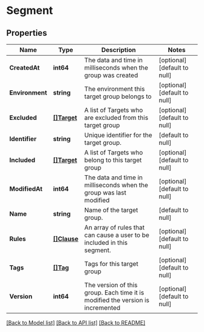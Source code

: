# Segment

## Properties
Name | Type | Description | Notes
------------ | ------------- | ------------- | -------------
**CreatedAt** | **int64** | The data and time in milliseconds when the group was created | [optional] [default to null]
**Environment** | **string** | The environment this target group belongs to | [optional] [default to null]
**Excluded** | [**[]Target**](Target.md) | A list of Targets who are excluded from this target group | [optional] [default to null]
**Identifier** | **string** | Unique identifier for the target group. | [default to null]
**Included** | [**[]Target**](Target.md) | A list of Targets who belong to this target group | [optional] [default to null]
**ModifiedAt** | **int64** | The data and time in milliseconds when the group was last modified | [optional] [default to null]
**Name** | **string** | Name of the target group. | [default to null]
**Rules** | [**[]Clause**](Clause.md) | An array of rules that can cause a user to be included in this segment. | [optional] [default to null]
**Tags** | [**[]Tag**](Tag.md) | Tags for this target group | [optional] [default to null]
**Version** | **int64** | The version of this group.  Each time it is modified the version is incremented | [optional] [default to null]

[[Back to Model list]](../README.md#documentation-for-models) [[Back to API list]](../README.md#documentation-for-api-endpoints) [[Back to README]](../README.md)

